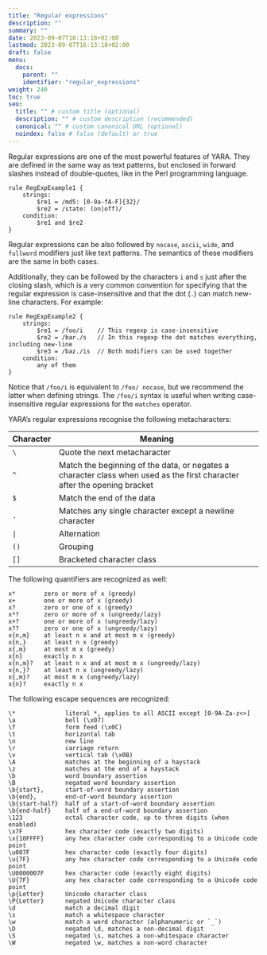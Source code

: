 ```yaml
---
title: "Regular expressions"
description: ""
summary: ""
date: 2023-09-07T16:13:18+02:00
lastmod: 2023-09-07T16:13:18+02:00
draft: false
menu:
  docs:
    parent: ""
    identifier: "regular_expressions"
weight: 240
toc: true
seo:
  title: "" # custom title (optional)
  description: "" # custom description (recommended)
  canonical: "" # custom canonical URL (optional)
  noindex: false # false (default) or true
---
```


Regular expressions are one of the most powerful features of YARA. They are
defined in the same way as text patterns, but enclosed in forward slashes
instead of double-quotes, like in the Perl programming language.

```yara
rule RegExpExample1 {
    strings:
        $re1 = /md5: [0-9a-fA-F]{32}/
        $re2 = /state: (on|off)/
    condition:
        $re1 and $re2
}
```

Regular expressions can be also followed by `nocase`, `ascii`, `wide`,
and `fullword` modifiers just like text patterns. The semantics of these
modifiers are the same in both cases.

Additionally, they can be followed by the characters `i` and `s` just after the
closing slash, which is a very common convention for specifying that the regular
expression is case-insensitive and that the dot (`.`) can match new-line
characters. For example:

```yara
rule RegExpExample2 {
    strings:
        $re1 = /foo/i    // This regexp is case-insensitive
        $re2 = /bar./s   // In this regexp the dot matches everything, including new-line
        $re3 = /baz./is  // Both modifiers can be used together
    condition:
        any of them
}
```

Notice that `/foo/i` is equivalent to `/foo/ nocase`, but we recommend the
latter when defining strings. The `/foo/i` syntax is useful when writing
case-insensitive regular expressions for the `matches` operator.

YARA’s regular expressions recognise the following metacharacters:

| Character | Meaning                                                                                                                  | 
|-----------|--------------------------------------------------------------------------------------------------------------------------|
| `\`       | Quote the next metacharacter                                                                                             | 
| `^`       | Match the beginning of the data, or negates a character class when used as the first character after the opening bracket |
| `$`       | Match the end of the data                                                                                                |
| `.`       | Matches any single character except a newline character                                                                  |
| `\|`      | Alternation                                                                                                              |                                                                                                               |
| `()`      | Grouping                                                                                                                 |
| `[]`      | Bracketed character class                                                                                                |

The following quantifiers are recognized as well:

```text
x*        zero or more of x (greedy)
x+        one or more of x (greedy)
x?        zero or one of x (greedy)
x*?       zero or more of x (ungreedy/lazy)
x+?       one or more of x (ungreedy/lazy)
x??       zero or one of x (ungreedy/lazy)
x{n,m}    at least n x and at most m x (greedy)
x{n,}     at least n x (greedy)
x{,m}     at most m x (greedy)
x{n}      exactly n x
x{n,m}?   at least n x and at most m x (ungreedy/lazy)
x{n,}?    at least n x (ungreedy/lazy)
x{,m}?    at most m x (ungreedy/lazy)
x{n}?     exactly n x
```

The following escape sequences are recognized:

```text
\*              literal *, applies to all ASCII except [0-9A-Za-z<>]
\a              bell (\x07)
\f              form feed (\x0C)
\t              horizontal tab
\n              new line
\r              carriage return
\v              vertical tab (\x0B)
\A              matches at the beginning of a haystack
\z              matches at the end of a haystack
\b              word boundary assertion
\B              negated word boundary assertion
\b{start},      start-of-word boundary assertion
\b{end},        end-of-word boundary assertion
\b{start-half}  half of a start-of-word boundary assertion
\b{end-half}    half of a end-of-word boundary assertion
\123            octal character code, up to three digits (when enabled)
\x7F            hex character code (exactly two digits)
\x{10FFFF}      any hex character code corresponding to a Unicode code point
\u007F          hex character code (exactly four digits)
\u{7F}          any hex character code corresponding to a Unicode code point
\U0000007F      hex character code (exactly eight digits)
\U{7F}          any hex character code corresponding to a Unicode code point
\p{Letter}      Unicode character class
\P{Letter}      negated Unicode character class
\d              match a decimal digit
\s              match a whitespace character
\w              match a word character (alphanumeric or `_`)
\D              negated \d, matches a non-decimal digit
\S              negated \s, matches a non-whitespace character
\W              negated \w, matches a non-word character
```
